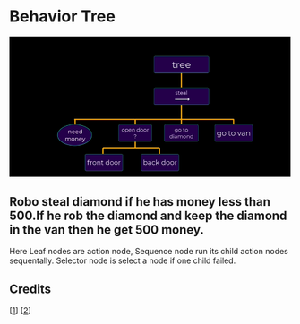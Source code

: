 # Behavior Tree

![Screenshot of tree](Screenshots/tree.png)

## Robo steal diamond if he has money less than 500.If he rob the diamond and keep the diamond in the van then he get 500 money.

Here Leaf nodes are action node, Sequence node run its child action nodes sequentally. Selector node is select a node if one child failed.



## Credits
[[1](https://learn.unity.com/tutorial/introducing-behaviour-trees?uv=2020.2&projectId=60645258edbc2a001f5585aa)]
[[2](https://www.gamedeveloper.com/programming/behavior-trees-for-ai-how-they-work)]


